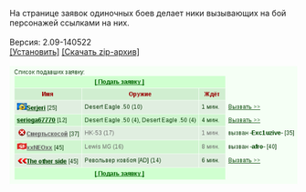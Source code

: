 На странице заявок одиночных боев делает ники вызывающих на бой персонажей ссылками на них.
<br>
<br>
Версия: 2.09-140522
<br>
[[Установить]](https://raw.githubusercontent.com/MyRequiem/comfortablePlayingInGW/master/separatedScripts/LinksInOne2One/linksInOne2One.user.js) [[Скачать zip-архив]](https://raw.githubusercontent.com/MyRequiem/comfortablePlayingInGW/master/separatedScripts/LinksInOne2One/linksInOne2One.user.js.zip)
<br>
<br>
![LinksInOne2One](https://raw.githubusercontent.com/MyRequiem/comfortablePlayingInGW/master/imgs/LinksInOne2One/screen.png)
<br>

